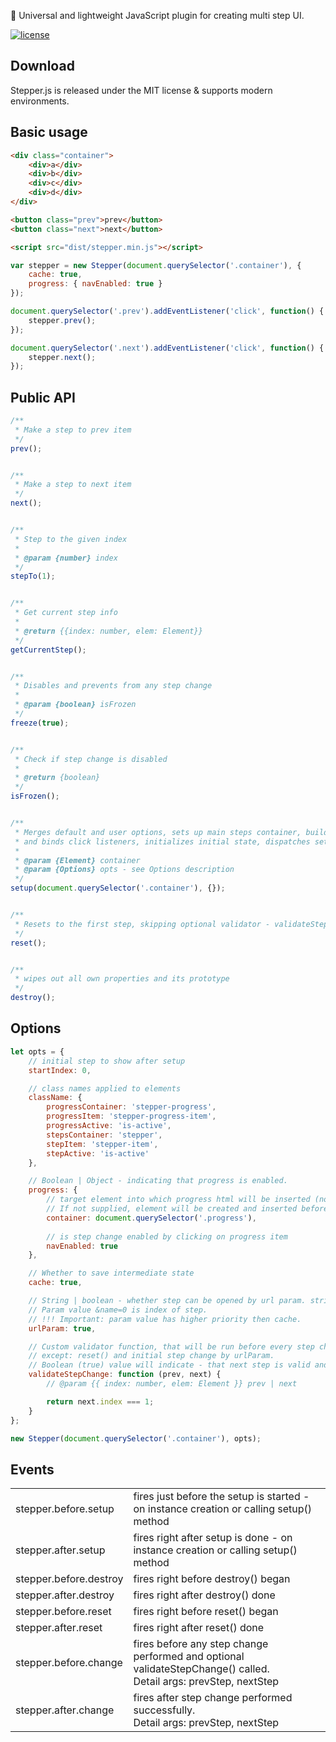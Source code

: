 🌌 Universal and lightweight JavaScript plugin for creating multi step UI.
 
[![license](http://img.shields.io/badge/license-MIT-blue.svg?style=flat)](https://github.com/alx-so/stepper.js/blob/master/LICENSE)

## Download

Stepper.js is released under the MIT license & supports modern environments.

## Basic usage

```html
<div class="container">
    <div>a</div>
    <div>b</div>
    <div>c</div>
    <div>d</div>
</div>

<button class="prev">prev</button>
<button class="next">next</button>

<script src="dist/stepper.min.js"></script>
```

```js
var stepper = new Stepper(document.querySelector('.container'), {
    cache: true,
    progress: { navEnabled: true }
});

document.querySelector('.prev').addEventListener('click', function() {
    stepper.prev();
});

document.querySelector('.next').addEventListener('click', function() {
    stepper.next();
});
```

## Public API

```js
/**
 * Make a step to prev item
 */
prev();


/**
 * Make a step to next item
 */
next();


/**
 * Step to the given index
 * 
 * @param {number} index
 */
stepTo(1);


/**
 * Get current step info
 * 
 * @return {{index: number, elem: Element}}
 */
getCurrentStep();


/**
 * Disables and prevents from any step change
 * 
 * @param {boolean} isFrozen
 */
freeze(true);


/**
 * Check if step change is disabled
 * 
 * @return {boolean}
 */
isFrozen();


/**
 * Merges default and user options, sets up main steps container, builds progress (if enabled)
 * and binds click listeners, initializes initial state, dispatches setup events.
 * 
 * @param {Element} container
 * @param {Options} opts - see Options description
 */
setup(document.querySelector('.container'), {});


/**
 * Resets to the first step, skipping optional validator - validateStepChange
 */
reset();


/**
 * wipes out all own properties and its prototype
 */
destroy();
```

## Options

```js
let opts = {
    // initial step to show after setup
    startIndex: 0,

    // class names applied to elements
    className: {
        progressContainer: 'stepper-progress',
        progressItem: 'stepper-progress-item',
        progressActive: 'is-active',
        stepsContainer: 'stepper',
        stepItem: 'stepper-item',
        stepActive: 'is-active'
    },

    // Boolean | Object - indicating that progress is enabled.
    progress: {
        // target element into which progress html will be inserted (note: any child elements will be replaced).
        // If not supplied, element will be created and inserted before steps container
        container: document.querySelector('.progress'),
        
        // is step change enabled by clicking on progress item
        navEnabled: true
    },

    // Whether to save intermediate state
    cache: true,

    // String | boolean - whether step can be opened by url param. string value is the name of url param &name=.
    // Param value &name=0 is index of step.
    // !!! Important: param value has higher priority then cache.
    urlParam: true,

    // Custom validator function, that will be run before every step change, 
    // except: reset() and initial step change by urlParam.
    // Boolean (true) value will indicate - that next step is valid and can be changed.
    validateStepChange: function (prev, next) {
        // @param {{ index: number, elem: Element }} prev | next

        return next.index === 1;
    }
};

new Stepper(document.querySelector('.container'), opts);
```

## Events

<table>
    <tr>
        <td>
            stepper.before.setup
        </td>
        <td>
            fires just before the setup is started - on instance creation or calling setup() method
        </td>
    </tr>
    <tr>
        <td>
            stepper.after.setup
        </td>
        <td>
            fires right after setup is done - on instance creation or calling setup() method
        </td>
    </tr>
    <tr>
        <td>
            stepper.before.destroy
        </td>
        <td>
            fires right before destroy() began
        </td>
    </tr>
    <tr>
        <td>
            stepper.after.destroy
        </td>
        <td>
            fires right after destroy() done
        </td>
    </tr>
    <tr>
        <td>
            stepper.before.reset
        </td>
        <td>
            fires right before reset() began
        </td>
    </tr>
    <tr>
        <td>
            stepper.after.reset
        </td>
        <td>
            fires right after reset() done
        </td>
    </tr>
    <tr>
        <td>
            stepper.before.change
        </td>
        <td>
            fires before any step change performed and optional validateStepChange() called.<br>
            Detail args: prevStep, nextStep
        </td>
    </tr>
    <tr>
        <td>
            stepper.after.change
        </td>
        <td>
            fires after step change performed successfully.<br>
            Detail args: prevStep, nextStep
        </td>
    </tr>
</table>
